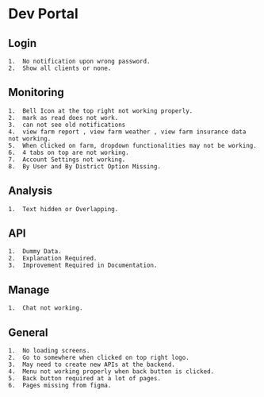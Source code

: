 # Dev Portal

## Login

    1.  No notification upon wrong password.
    2.  Show all clients or none.

## Monitoring

    1.  Bell Icon at the top right not working properly.
    2.  mark as read does not work.
    3.  can not see old notifications
    4.  view farm report , view farm weather , view farm insurance data not working.
    5.  When clicked on farm, dropdown functionalities may not be working.
    6.  4 tabs on top are not working.
    7.  Account Settings not working.
    8.  By User and By District Option Missing.

## Analysis

    1.  Text hidden or Overlapping.

## API

    1.  Dummy Data.
    2.  Explanation Required.
    3.  Improvement Required in Documentation.

## Manage

    1.  Chat not working.

## General

    1.  No loading screens.
    2.  Go to somewhere when clicked on top right logo.
    3.  May need to create new APIs at the backend.
    4.  Menu not working properly when back button is clicked.
    5.  Back button required at a lot of pages.
    6.  Pages missing from figma.